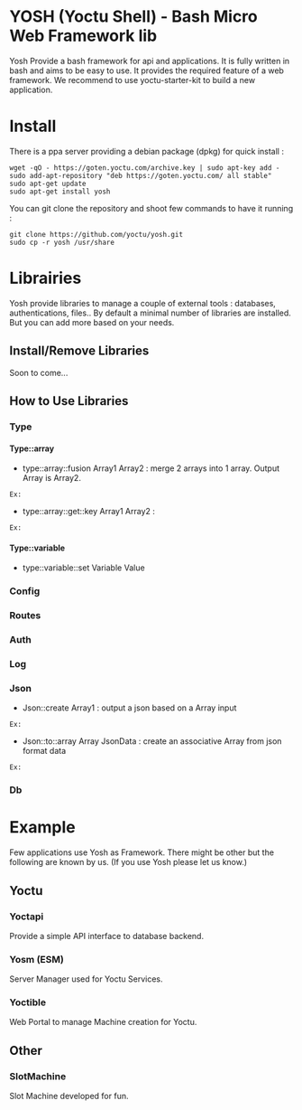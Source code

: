 # YOSH (Yoctu Shell) - Bash Micro Web Framework lib

Yosh Provide a bash framework for api and applications.
It is fully written in bash and aims to be easy to use. It provides the required feature of a web framework.
We recommend to use yoctu-starter-kit to build a new application.

# Install

There is a ppa server providing a debian package (dpkg) for quick install :
```
wget -qO - https://goten.yoctu.com/archive.key | sudo apt-key add -
sudo add-apt-repository "deb https://goten.yoctu.com/ all stable"
sudo apt-get update
sudo apt-get install yosh
```

You can git clone the repository and shoot few commands to have it running :

```
git clone https://github.com/yoctu/yosh.git
sudo cp -r yosh /usr/share
```
# Librairies

Yosh provide libraries to manage a couple of external tools : databases, authentications, files..
By default a minimal number of libraries are installed. But you can add more based on your needs.

## Install/Remove Libraries

Soon to come...

## How to Use Libraries 

### Type

#### Type::array 
- type::array::fusion Array1 Array2 : merge 2 arrays into 1 array. Output Array is Array2.
```
Ex:
```
- type::array::get::key Array1 Array2 :
```
Ex:
```

#### Type::variable
- type::variable::set Variable Value

### Config

### Routes

### Auth

### Log

### Json
- Json::create Array1 : output a json based on a Array input
```
Ex:
```
- Json::to::array Array JsonData : create an associative Array from json format data 
```
Ex:
```

### Db

# Example

Few applications use Yosh as Framework. There might be other but the following are known by us. 
(If you use Yosh please let us know.)

## Yoctu

### Yoctapi
Provide a simple API interface to database backend.

### Yosm (ESM)
Server Manager used for Yoctu Services.

### Yoctible
Web Portal to manage Machine creation for Yoctu.

## Other

### SlotMachine
Slot Machine developed for fun.


